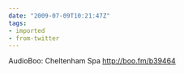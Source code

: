 ```yaml
---
date: "2009-07-09T10:21:47Z"
tags:
- imported
- from-twitter
---
```

AudioBoo: Cheltenham Spa http://boo.fm/b39464
